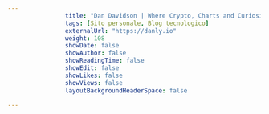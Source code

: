 ---
                title: "Dan Davidson | Where Crypto, Charts and Curiosity Collide"
                tags: [Sito personale, Blog tecnologico]
                externalUrl: "https://danly.io"
                weight: 108
                showDate: false
                showAuthor: false
                showReadingTime: false
                showEdit: false
                showLikes: false
                showViews: false
                layoutBackgroundHeaderSpace: false
                ---

